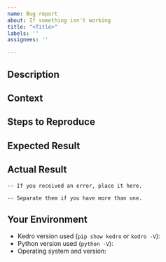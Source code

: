 ```yaml
---
name: Bug report
about: If something isn't working
title: "<Title>"
labels: ''
assignees: ''

---
```


## Description
<!-- Short description of the problem here. -->

## Context
<!-- How has this bug affected you? What were you trying to accomplish? -->

## Steps to Reproduce
<!-- 1. [First Step]
2. [Second Step]
3. [And so on...] -->

## Expected Result
<!-- Tell us what should happen. -->

## Actual Result
<!-- Tell us what happens instead. -->

```
-- If you received an error, place it here.
```

```
-- Separate them if you have more than one.
```

## Your Environment
<!-- Include as many relevant details about the environment in which you experienced the bug: -->

* Kedro version used (`pip show kedro` or `kedro -V`):
* Python version used (`python -V`):
* Operating system and version:
